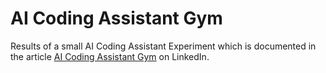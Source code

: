 
AI Coding Assistant Gym
=======================

Results of a small AI Coding Assistant Experiment
which is documented in the article
[AI Coding Assistant Gym](https://www.linkedin.com/pulse/ai-coding-assistant-gym-dr-ralf-s-engelschall-cql4f/) on LinkedIn.

